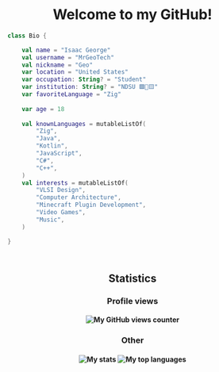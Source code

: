 <h1 align="center">Welcome to my GitHub!</h1>

```kotlin
class Bio {

    val name = "Isaac George"
    val username = "MrGeoTech"
    val nickname = "Geo"
    var location = "United States"
    var occupation: String? = "Student"
    var institution: String? = "NDSU 🟩🦬🟨"
    var favoriteLanguage = "Zig"
    
    var age = 18
    
    val knownLanguages = mutableListOf(
        "Zig",
        "Java",
        "Kotlin",
        "JavaScript",
        "C#",
        "C++",
    )
    val interests = mutableListOf(
        "VLSI Design",
        "Computer Architecture",
        "Minecraft Plugin Development",
        "Video Games",
        "Music",
    )

}
```

<h2 align="center"><br/>Statistics</h3>

<h3 align="center">Profile views</h3>
<h4 align="center">
<img src="https://profile-counter.glitch.me/{MrGeoTech}/count.svg" alt="My GitHub views counter" />
</h4>

<h3 align="center">Other</h3>
<h4 align="center">
<img src="https://github-readme-stats.vercel.app/api?username=MrGeoTech&show_icons=true&theme=tokyonight" alt="My stats">
<img src="https://github-readme-stats.vercel.app/api/top-langs/?username=MrGeoTech&langs_count=10&theme=tokyonight&layout=compact" alt="My top languages">
</h4>
<!--
**MrGeoTech/MrGeoTech** is a ✨ _special_ ✨ repository because its `README.md` (this file) appears on your GitHub profile.

Here are some ideas to get you started:

- 🔭 I’m currently working on ...
- 🌱 I’m currently learning ...
- 👯 I’m looking to collaborate on ...
- 🤔 I’m looking for help with ...
- 💬 Ask me about ...
- 📫 How to reach me: ...
- 😄 Pronouns: ...
- ⚡ Fun fact: ...
-->
